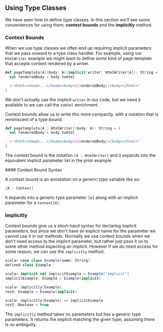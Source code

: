 ## Using Type Classes

We have seen how to define type classes. In this section we'll see some conveniences for using them: **context bounds** and the **implicitly** method.

### Context Bounds

When we use type classes we often end up requiring implicit parameters that we pass onward to a type class handler. For example, using our `HtmlWriter` example we might want to define some kind of page template that accepts content rendered by a writer.

~~~ scala
def pageTemplate[A](body: A)(implicit writer: HtmlWriter[A]): String = {
  val renderedBody = body.toHtml

  s"<html><head>...</head><body>${renderedBody}</body></html>"
}
~~~

We don't actually use the implicit `writer` in our code, but we need it available to we can call the `toHtml` enrichment.

Context bounds allow us to write this more compactly, with a notation that is reminiscent of a type bound.

~~~ scala
def pageTemplate[A : HtmlWriter](body: A): String = {
  val renderedBody = body.toHtml

  s"<html><head>...</head><body>${renderedBody}</body></html>"
}
~~~

The context bound is the notation `[A : HtmlWriter]` and it expands into the equivalent implicit parameter list in the prior example.

<div class="callout callout-info">
#### Context Bound Syntax

A context bound is an annotation on a generic type variable like so:

~~~ scala
[A : Context]
~~~

It expands into a generic type parameter `[A]` along with an implicit parameter for a `Context[A]`.
</div>

### Implicitly

Context bounds give us a short-hand syntax for declaring implicit parameters, but since we don't have an explicit name for the parameter we cannot use it in our methods. Normally we use context bounds when we don't need access to the implicit parameter, but rather just pass it on to some other method expecting an implicit. However if we do need access for some reason, we can use the `implicitly` method.

~~~ scala
scala> case class Example(name: String)
defined class Example

scala> implicit val implicitExample = Example("implicit")
implicitExample: Example = Example(implicit)

scala> implicitly[Example]
res4: Example = Example(implicit)

scala> implicitly[Example] == implicitExample
res5: Boolean = true
~~~

The `implicitly` method takes no parameters but has a generic type parameters. It returns the implicit matching the given type, assuming there is no ambiguity.
